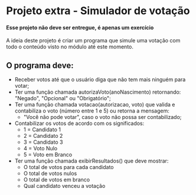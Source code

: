 # Projeto extra - Simulador de votação
#### Esse projeto não deve ser entregue, é apenas um exercício

A ideia deste projeto é criar um programa que simule uma votação com todo o conteúdo visto no módulo até este momento.
## O programa deve:
- Receber votos até que o usuário diga que não tem mais ninguém para votar;
- Ter uma função chamada autorizaVoto(anoNascimento) retornando: "Negado", "Opcional" ou "Obrigatório";
- Ter uma função chamada votacao(autorizacao, voto) que valida e contabiliza o voto (número entre 1 e 5) ou retorna a mensagem: 
  - "Você não pode votar", caso o voto não possa ser contabilizado;
- Contabilizar os votos de acordo com os significados:
  - 1 = Candidato 1
  - 2 = Candidato 2
  - 3 = Candidato 3
  - 4 = Voto Nulo
  - 5 = Voto em Branco
- Ter uma função chamada exibirResultados() que deve mostrar:
  - O total de votos para cada candidato
  - O total de votos nulos
  - O total de votos em branco
  - Qual candidato venceu a votação
